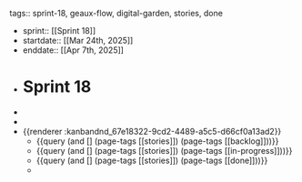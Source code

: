 tags:: sprint-18, geaux-flow, digital-garden, stories, done

- sprint:: [[Sprint 18]]
- startdate::   [[Mar 24th, 2025]]
- enddate::  [[Apr 7th, 2025]]
- # Sprint 18
-
-
- {{renderer :kanbandnd_67e18322-9cd2-4489-a5c5-d66cf0a13ad2}}
	- {{query (and [] (page-tags [[stories]]) (page-tags [[backlog]]))}}
	- {{query (and [] (page-tags [[stories]]) (page-tags [[in-progress]]))}}
	- {{query (and [] (page-tags [[stories]]) (page-tags [[done]]))}}
	-